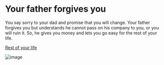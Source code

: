 # Your father forgives you
You say sorry to your dad and promise that you will change. Your father forgives you but understands he cannot pass on his company to you, or you will ruin it. So, he gives you money and lets you go easy for the rest of your life.

[Rest of your life](../life-from-both-options/ordinary-life.md)

![image](https://cuppacocoa.com/wp-content/uploads/2014/03/Sorry.png)
